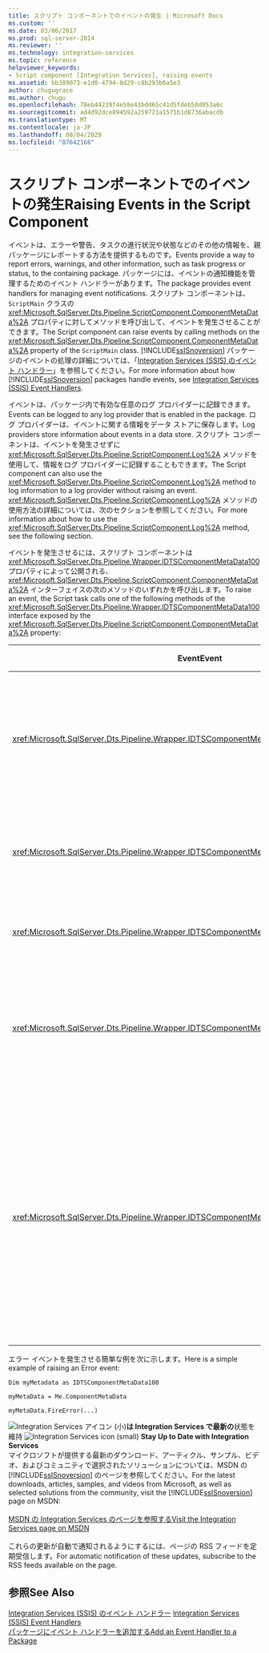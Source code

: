 ```yaml
---
title: スクリプト コンポーネントでのイベントの発生 | Microsoft Docs
ms.custom: ''
ms.date: 03/06/2017
ms.prod: sql-server-2014
ms.reviewer: ''
ms.technology: integration-services
ms.topic: reference
helpviewer_keywords:
- Script component [Integration Services], raising events
ms.assetid: bb389073-e1d0-4794-8d29-c8b293b6a5e3
author: chugugrace
ms.author: chugu
ms.openlocfilehash: 78eb44239f4e58e43bdd65c41d5fdeb58d053a6c
ms.sourcegitcommit: ad4d92dce894592a259721a1571b1d8736abacdb
ms.translationtype: MT
ms.contentlocale: ja-JP
ms.lasthandoff: 08/04/2020
ms.locfileid: "87642168"
---
```

# <a name="raising-events-in-the-script-component"></a><span data-ttu-id="de3e7-102">スクリプト コンポーネントでのイベントの発生</span><span class="sxs-lookup"><span data-stu-id="de3e7-102">Raising Events in the Script Component</span></span>
  <span data-ttu-id="de3e7-103">イベントは、エラーや警告、タスクの進行状況や状態などのその他の情報を、親パッケージにレポートする方法を提供するものです。</span><span class="sxs-lookup"><span data-stu-id="de3e7-103">Events provide a way to report errors, warnings, and other information, such as task progress or status, to the containing package.</span></span> <span data-ttu-id="de3e7-104">パッケージには、イベントの通知機能を管理するためのイベント ハンドラーがあります。</span><span class="sxs-lookup"><span data-stu-id="de3e7-104">The package provides event handlers for managing event notifications.</span></span> <span data-ttu-id="de3e7-105">スクリプト コンポーネントは、`ScriptMain` クラスの <xref:Microsoft.SqlServer.Dts.Pipeline.ScriptComponent.ComponentMetaData%2A> プロパティに対してメソッドを呼び出して、イベントを発生させることができます。</span><span class="sxs-lookup"><span data-stu-id="de3e7-105">The Script component can raise events by calling methods on the <xref:Microsoft.SqlServer.Dts.Pipeline.ScriptComponent.ComponentMetaData%2A> property of the `ScriptMain` class.</span></span> <span data-ttu-id="de3e7-106">[!INCLUDE[ssISnoversion](../../../includes/ssisnoversion-md.md)] パッケージのイベントの処理の詳細については、「[Integration Services &#40;SSIS&#41; のイベント ハンドラー](../../integration-services-ssis-event-handlers.md)」を参照してください。</span><span class="sxs-lookup"><span data-stu-id="de3e7-106">For more information about how [!INCLUDE[ssISnoversion](../../../includes/ssisnoversion-md.md)] packages handle events, see [Integration Services &#40;SSIS&#41; Event Handlers](../../integration-services-ssis-event-handlers.md).</span></span>  
  
 <span data-ttu-id="de3e7-107">イベントは、パッケージ内で有効な任意のログ プロバイダーに記録できます。</span><span class="sxs-lookup"><span data-stu-id="de3e7-107">Events can be logged to any log provider that is enabled in the package.</span></span> <span data-ttu-id="de3e7-108">ログ プロバイダーは、イベントに関する情報をデータ ストアに保存します。</span><span class="sxs-lookup"><span data-stu-id="de3e7-108">Log providers store information about events in a data store.</span></span> <span data-ttu-id="de3e7-109">スクリプト コンポーネントは、イベントを発生させずに <xref:Microsoft.SqlServer.Dts.Pipeline.ScriptComponent.Log%2A> メソッドを使用して、情報をログ プロバイダーに記録することもできます。</span><span class="sxs-lookup"><span data-stu-id="de3e7-109">The Script component can also use the <xref:Microsoft.SqlServer.Dts.Pipeline.ScriptComponent.Log%2A> method to log information to a log provider without raising an event.</span></span> <span data-ttu-id="de3e7-110"><xref:Microsoft.SqlServer.Dts.Pipeline.ScriptComponent.Log%2A> メソッドの使用方法の詳細については、次のセクションを参照してください。</span><span class="sxs-lookup"><span data-stu-id="de3e7-110">For more information about how to use the <xref:Microsoft.SqlServer.Dts.Pipeline.ScriptComponent.Log%2A> method, see the following section.</span></span>  
  
 <span data-ttu-id="de3e7-111">イベントを発生させるには、スクリプト コンポーネントは <xref:Microsoft.SqlServer.Dts.Pipeline.Wrapper.IDTSComponentMetaData100> プロパティによって公開される、<xref:Microsoft.SqlServer.Dts.Pipeline.ScriptComponent.ComponentMetaData%2A> インターフェイスの次のメソッドのいずれかを呼び出します。</span><span class="sxs-lookup"><span data-stu-id="de3e7-111">To raise an event, the Script task calls one of the following methods of the <xref:Microsoft.SqlServer.Dts.Pipeline.Wrapper.IDTSComponentMetaData100> interface exposed by the <xref:Microsoft.SqlServer.Dts.Pipeline.ScriptComponent.ComponentMetaData%2A> property:</span></span>  
  
|<span data-ttu-id="de3e7-112">Event</span><span class="sxs-lookup"><span data-stu-id="de3e7-112">Event</span></span>|<span data-ttu-id="de3e7-113">説明</span><span class="sxs-lookup"><span data-stu-id="de3e7-113">Description</span></span>|  
|-----------|-----------------|  
|<xref:Microsoft.SqlServer.Dts.Pipeline.Wrapper.IDTSComponentMetaData100.FireCustomEvent%2A>|<span data-ttu-id="de3e7-114">パッケージ内でユーザー定義のカスタム イベントを発生させます。</span><span class="sxs-lookup"><span data-stu-id="de3e7-114">Raises a user-defined custom event in the package.</span></span>|  
|<xref:Microsoft.SqlServer.Dts.Pipeline.Wrapper.IDTSComponentMetaData100.FireError%2A>|<span data-ttu-id="de3e7-115">パッケージにエラー条件を通知します。</span><span class="sxs-lookup"><span data-stu-id="de3e7-115">Informs the package of an error condition.</span></span>|  
|<xref:Microsoft.SqlServer.Dts.Pipeline.Wrapper.IDTSComponentMetaData100.FireInformation%2A>|<span data-ttu-id="de3e7-116">ユーザーに情報を提供します。</span><span class="sxs-lookup"><span data-stu-id="de3e7-116">Provides information to the user.</span></span>|  
|<xref:Microsoft.SqlServer.Dts.Pipeline.Wrapper.IDTSComponentMetaData100.FireProgress%2A>|<span data-ttu-id="de3e7-117">コンポーネントの進行状況をパッケージに通知します。</span><span class="sxs-lookup"><span data-stu-id="de3e7-117">Informs the package of the progress of the component.</span></span>|  
|<xref:Microsoft.SqlServer.Dts.Pipeline.Wrapper.IDTSComponentMetaData100.FireWarning%2A>|<span data-ttu-id="de3e7-118">エラー条件ではないが、コンポーネントがユーザーに通知する必要がある状態であることをパッケージに通知します。</span><span class="sxs-lookup"><span data-stu-id="de3e7-118">Informs the package that the component is in a state that warrants user notification, but is not an error condition.</span></span>|  
  
 <span data-ttu-id="de3e7-119">エラー イベントを発生させる簡単な例を次に示します。</span><span class="sxs-lookup"><span data-stu-id="de3e7-119">Here is a simple example of raising an Error event:</span></span>  
  
 `Dim myMetadata as IDTSComponentMetaData100`  
  
 `myMetaData = Me.ComponentMetaData`  
  
 `myMetaData.FireError(...)`  
  
<span data-ttu-id="de3e7-120">![Integration Services アイコン (小)](../../media/dts-16.gif "Integration Services のアイコン (小)")**は Integration Services で最新の**状態を維持  </span><span class="sxs-lookup"><span data-stu-id="de3e7-120">![Integration Services icon (small)](../../media/dts-16.gif "Integration Services icon (small)")  **Stay Up to Date with Integration Services**</span></span><br /> <span data-ttu-id="de3e7-121">マイクロソフトが提供する最新のダウンロード、アーティクル、サンプル、ビデオ、およびコミュニティで選択されたソリューションについては、MSDN の [!INCLUDE[ssISnoversion](../../../includes/ssisnoversion-md.md)] のページを参照してください。</span><span class="sxs-lookup"><span data-stu-id="de3e7-121">For the latest downloads, articles, samples, and videos from Microsoft, as well as selected solutions from the community, visit the [!INCLUDE[ssISnoversion](../../../includes/ssisnoversion-md.md)] page on MSDN:</span></span><br /><br /> [<span data-ttu-id="de3e7-122">MSDN の Integration Services のページを参照する</span><span class="sxs-lookup"><span data-stu-id="de3e7-122">Visit the Integration Services page on MSDN</span></span>](https://go.microsoft.com/fwlink/?LinkId=136655)<br /><br /> <span data-ttu-id="de3e7-123">これらの更新が自動で通知されるようにするには、ページの RSS フィードを定期受信します。</span><span class="sxs-lookup"><span data-stu-id="de3e7-123">For automatic notification of these updates, subscribe to the RSS feeds available on the page.</span></span>  
  
## <a name="see-also"></a><span data-ttu-id="de3e7-124">参照</span><span class="sxs-lookup"><span data-stu-id="de3e7-124">See Also</span></span>  
 <span data-ttu-id="de3e7-125">[Integration Services &#40;SSIS&#41; のイベント ハンドラー](../../integration-services-ssis-event-handlers.md) </span><span class="sxs-lookup"><span data-stu-id="de3e7-125">[Integration Services &#40;SSIS&#41; Event Handlers](../../integration-services-ssis-event-handlers.md) </span></span>  
 [<span data-ttu-id="de3e7-126">パッケージにイベント ハンドラーを追加する</span><span class="sxs-lookup"><span data-stu-id="de3e7-126">Add an Event Handler to a Package</span></span>](../../add-an-event-handler-to-a-package.md)  
  
  

